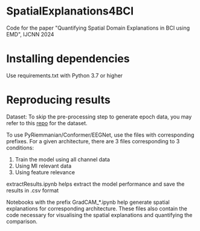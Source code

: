 # SpatialExplanations4BCI
Code for the paper "Quantifying Spatial Domain Explanations in BCI using EMD", IJCNN 2024

# Installing dependencies
Use requirements.txt with Python 3.7 or higher

# Reproducing results
Dataset: To skip the pre-processing step to generate epoch data, you may refer to this [repo](https://github.com/xiangzhang1015/Deep-Learning-for-BCI) for the dataset.

To use PyRiemmanian/Conformer/EEGNet, use the files with corresponding prefixes.
For a given architecture, there are 3 files corresponding to 3 conditions:
1. Train the model using all channel data
2. Using MI relevant data
3. Using feature relevance


extractResults.ipynb helps extract the model performance and save the results in .csv format

Notebooks with the prefix GradCAM_*.ipynb help generate spatial explanations for corresponding architecture.
These files also contain the code necessary for visualising the spatial explanations and quantifying the comparison.
